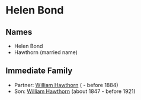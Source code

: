 ﻿---
layout: person
subject_key: i39873338
permalink: /people/i39873338
---

# Helen Bond

## Names

* Helen Bond
* Hawthorn (married name)

## Immediate Family

* Partner: [William Hawthorn](./@96807032@-william-hawthorn-b-d1884.md) ( - before 1884)
* Son: [William Hawthorn](./@92463484@-william-hawthorn-b1847-d1921.md) (about 1847 - before 1921)

